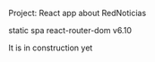 Project: React app about RedNoticias

static spa
react-router-dom v6.10

It is in construction yet


